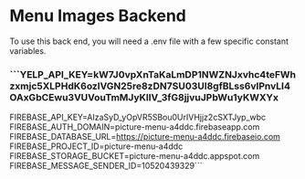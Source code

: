 # Menu Images Backend
To use this back end, you will need a .env file with a few specific constant variables.

### ```YELP_API_KEY=kW7J0vpXnTaKaLmDP1NWZNJxvhc4teFWhzxmjc5XLPHdK6ozlVGN25re8zDN7SU03Ul8gfBLss6vlPnvLI4OAxGbCEwu3VUVouTmMJyKllV_3fG8jjvuJPbWu1yKWXYx
FIREBASE_API_KEY=AIzaSyD_yOpVR5SBou0UrIVHjjz2cSXTJyp_wbc
FIREBASE_AUTH_DOMAIN=picture-menu-a4ddc.firebaseapp.com
FIREBASE_DATABASE_URL=https://picture-menu-a4ddc.firebaseio.com
FIREBASE_PROJECT_ID=picture-menu-a4ddc
FIREBASE_STORAGE_BUCKET=picture-menu-a4ddc.appspot.com
FIREBASE_MESSAGE_SENDER_ID=10520439329```